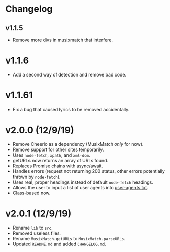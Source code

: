 # Changelog

## v1.1.5
* Remove more divs in musixmatch that interfere.

# v1.1.6 
* Add a second way of detection and remove bad code.

# v1.1.61
* Fix a bug that caused lyrics to be removed accidentally.

# v2.0.0 (12/9/19)
* Remove Cheerio as a dependency (MusixMatch *only* for now).
* Remove support for other sites temporarily.
* Uses ``node-fetch``, ``xpath``, and ``xml-dom``.
* getURL**s** now returns an array of URLs found.
* Replaces Promise chains with async/await.
* Handles errors (request not returning 200 status, other errors potentially thrown by ``node-fetch``).
* Uses real, proper headings instead of default ``node-fetch`` headings.
* Allows the user to input a list of user agents into [user-agents.txt](./user-agents.txt).
* Class-based now.

# v2.0.1 (12/9/19)
* Rename ``lib`` to ``src``.
* Removed useless files.
* Rename ``MusixMatch.getURLs`` to ``MusixMatch.parseURLs``.
* Updated ``README.md`` and added ``CHANGELOG.md``.
